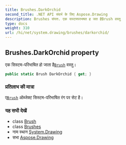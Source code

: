 ```yaml
---
title: Brushes.DarkOrchid
second_title: .NET API संदर्भ के लिए Aspose.Drawing
description: Brushes संपत्त. एक सस्टमपरभषत ह जत हैBrush वस्तु
type: docs
weight: 310
url: /hi/net/system.drawing/brushes/darkorchid/
---
```

## Brushes.DarkOrchid property

एक सिस्टम-परिभाषित हो जाता है[`Brush`](../../brush/) वस्तु।

```csharp
public static Brush DarkOrchid { get; }
```

### प्रतिलाभ की मात्रा

ए[`Brush`](../../brush/) ऑब्जेक्ट सिस्टम-परिभाषित रंग पर सेट है।

### यह सभी देखें

* class [Brush](../../brush/)
* class [Brushes](../)
* नाम स्थान [System.Drawing](../../brushes/)
* सभा [Aspose.Drawing](../../../)



